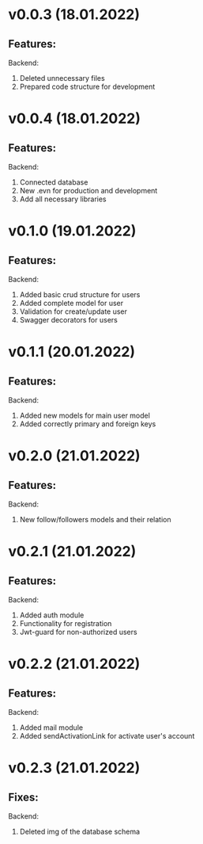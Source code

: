 # v0.0.3  (18.01.2022)

## Features:

Backend:
1. Deleted unnecessary files
2. Prepared code structure for development

# v0.0.4 (18.01.2022)

## Features:

Backend:
1. Connected database
2. New .evn for production and development
3. Add all necessary libraries

# v0.1.0 (19.01.2022)

## Features:

Backend:
1. Added basic crud structure for users
2. Added complete model for user
3. Validation for create/update user
4. Swagger decorators for users

# v0.1.1 (20.01.2022)

## Features:

Backend:
1. Added new models for main user model 
2. Added correctly primary and foreign keys


# v0.2.0 (21.01.2022)

## Features:

Backend:
1. New follow/followers models and their relation

# v0.2.1 (21.01.2022)

## Features:

Backend:
1. Added auth module
2. Functionality for registration
3. Jwt-guard for non-authorized users

# v0.2.2 (21.01.2022)

## Features:

Backend:
1. Added mail module
2. Added sendActivationLink for activate user's account

# v0.2.3 (21.01.2022)

## Fixes:

Backend:
1. Deleted img of the database schema
